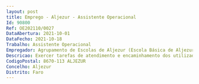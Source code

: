 ```yaml
--- 
layout: post
title: Emprego - Aljezur - Assistente Operacional
Id: 90800
Ref: OE202110/0027
DataAbertura: 2021-10-01
DataFecho: 2021-10-18
Trabalho: Assistente Operacional
Empregador: Agrupamento de Escolas de Aljezur (Escola Básica de Aljezur - Sede)
Descricao: Exercer tarefas de atendimento e encaminhamento dos utilizadores das escolas e controlar as entradas e saídas da escola  Providenciar a higienização e arrumação, dos espaços escolares  Exercer atividades de acompanhamento e vigilância de crianças e jovens.
CodigoPostal: 8670-113 ALJEZUR
Concelho: Aljezur
Distrito: Faro
--- 
```

